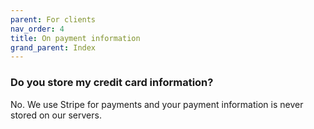 ```yaml
---
parent: For clients
nav_order: 4
title: On payment information
grand_parent: Index
---
```


### Do you store my credit card information?

No. We use Stripe for payments and your payment information is never stored on our servers.
